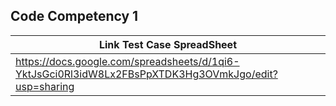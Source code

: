 <h2>Code Competency 1</h2>

| Link Test Case SpreadSheet |
| --- |
| https://docs.google.com/spreadsheets/d/1qi6-YktJsGci0Rl3idW8Lx2FBsPpXTDK3Hg3OVmkJgo/edit?usp=sharing |